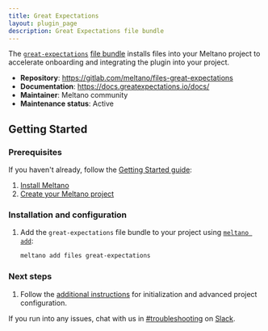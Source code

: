 ```yaml
---
title: Great Expectations
layout: plugin_page
description: Great Expectations file bundle
---
```


The [`great-expectations`](https://gitlab.com/meltano/files-great-expectations) [file bundle](https://docs.meltano.com/concepts/plugins#file-bundles) installs files into your Meltano project to accelerate onboarding and integrating the plugin into your project.

- **Repository**: <https://gitlab.com/meltano/files-great-expectations>
- **Documentation**: <https://docs.greatexpectations.io/docs/>
- **Maintainer**: Meltano community
- **Maintenance status**: Active

## Getting Started

### Prerequisites

If you haven't already, follow the [Getting Started guide](https://docs.meltano.com/getting-started.html):

1. [Install Meltano](https://docs.meltano.com/getting-started.html#install-meltano)
1. [Create your Meltano project](https://docs.meltano.com/getting-started.html#create-your-meltano-project)

### Installation and configuration

1. Add the `great-expectations` file bundle to your project using [`meltano add`](https://docs.meltano.com/command-line-interface.html#add):

    ```bash
    meltano add files great-expectations
    ```

### Next steps

1. Follow the [additional instructions](https://gitlab.com/meltano/files-great-expectations/-/tree/main/bundle/utilities/great_expectations) for initialization and advanced project configuration.

If you run into any issues, chat with us in [#troubleshooting](https://meltano.slack.com/archives/C01TCRBBJD7) on [Slack](https://meltano.com/slack).
